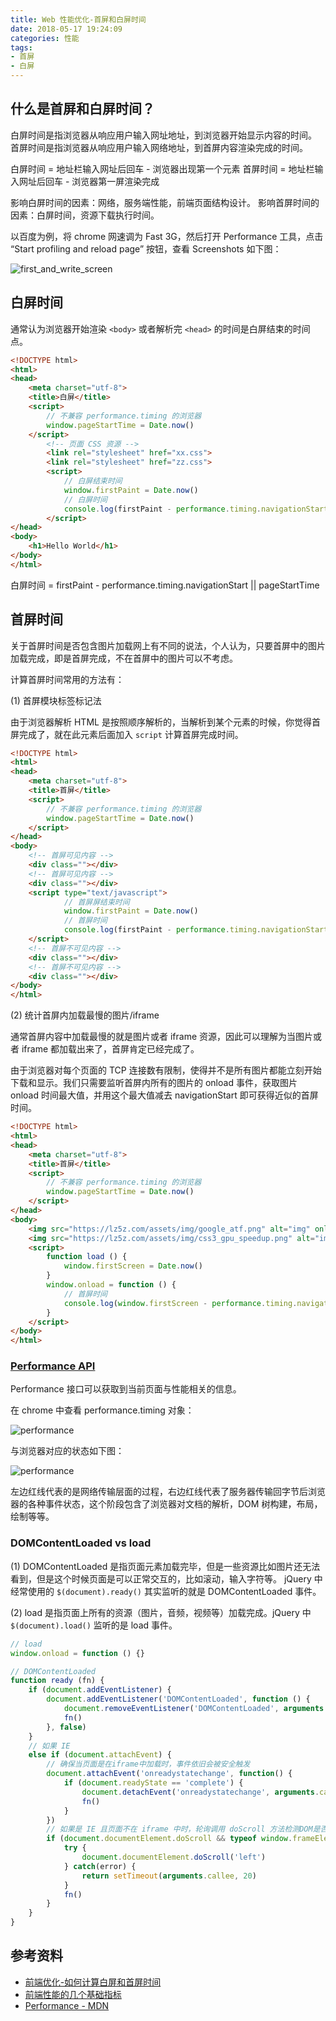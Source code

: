 ```yaml
---
title: Web 性能优化-首屏和白屏时间
date: 2018-05-17 19:24:09
categories: 性能
tags: 
- 首屏
- 白屏
---
```


## 什么是首屏和白屏时间？

白屏时间是指浏览器从响应用户输入网址地址，到浏览器开始显示内容的时间。
首屏时间是指浏览器从响应用户输入网络地址，到首屏内容渲染完成的时间。

白屏时间 = 地址栏输入网址后回车 - 浏览器出现第一个元素
首屏时间 = 地址栏输入网址后回车 - 浏览器第一屏渲染完成

影响白屏时间的因素：网络，服务端性能，前端页面结构设计。
影响首屏时间的因素：白屏时间，资源下载执行时间。

以百度为例，将 chrome 网速调为 Fast 3G，然后打开 Performance 工具，点击 “Start profiling and reload page” 按钮，查看 Screenshots 如下图：

<!--more-->

<img src="/assets/img/first_and_write_screen.png" alt="first_and_write_screen">

## 白屏时间

通常认为浏览器开始渲染 `<body>` 或者解析完 `<head>` 的时间是白屏结束的时间点。

```html
<!DOCTYPE html>
<html>
<head>
    <meta charset="utf-8">
    <title>白屏</title>
    <script>
        // 不兼容 performance.timing 的浏览器
        window.pageStartTime = Date.now()
    </script>
        <!-- 页面 CSS 资源 -->
        <link rel="stylesheet" href="xx.css">
        <link rel="stylesheet" href="zz.css">
        <script>
            // 白屏结束时间
            window.firstPaint = Date.now()
            // 白屏时间
            console.log(firstPaint - performance.timing.navigationStart)
        </script>
</head>
<body>
    <h1>Hello World</h1>
</body>
</html>
```

白屏时间 = firstPaint - performance.timing.navigationStart || pageStartTime


## 首屏时间

关于首屏时间是否包含图片加载网上有不同的说法，个人认为，只要首屏中的图片加载完成，即是首屏完成，不在首屏中的图片可以不考虑。

计算首屏时间常用的方法有：

(1) 首屏模块标签标记法

由于浏览器解析 HTML 是按照顺序解析的，当解析到某个元素的时候，你觉得首屏完成了，就在此元素后面加入 `script` 计算首屏完成时间。

```html
<!DOCTYPE html>
<html>
<head>
    <meta charset="utf-8">
    <title>首屏</title>
    <script>
        // 不兼容 performance.timing 的浏览器
        window.pageStartTime = Date.now()
    </script>
</head>
<body>
    <!-- 首屏可见内容 -->
    <div class=""></div>
    <!-- 首屏可见内容 -->
    <div class=""></div>
    <script type="text/javascript">
            // 首屏屏结束时间
            window.firstPaint = Date.now()
            // 首屏时间
            console.log(firstPaint - performance.timing.navigationStart)
    </script>
    <!-- 首屏不可见内容 -->
    <div class=""></div>
    <!-- 首屏不可见内容 -->
    <div class=""></div>
</body>
</html>
```

(2) 统计首屏内加载最慢的图片/iframe

通常首屏内容中加载最慢的就是图片或者 iframe 资源，因此可以理解为当图片或者 iframe 都加载出来了，首屏肯定已经完成了。

由于浏览器对每个页面的 TCP 连接数有限制，使得并不是所有图片都能立刻开始下载和显示。我们只需要监听首屏内所有的图片的 onload 事件，获取图片 onload 时间最大值，并用这个最大值减去 navigationStart 即可获得近似的首屏时间。

```html
<!DOCTYPE html>
<html>
<head>
    <meta charset="utf-8">
    <title>首屏</title>
    <script>
        // 不兼容 performance.timing 的浏览器
        window.pageStartTime = Date.now()
    </script>
</head>
<body>
    <img src="https://lz5z.com/assets/img/google_atf.png" alt="img" onload="load()">
    <img src="https://lz5z.com/assets/img/css3_gpu_speedup.png" alt="img" onload="load()">
    <script>
        function load () {
            window.firstScreen = Date.now()
        }
        window.onload = function () {
            // 首屏时间
            console.log(window.firstScreen - performance.timing.navigationStart)
        }
    </script>
</body>
</html>
```

### [Performance API](https://developer.mozilla.org/zh-CN/docs/Web/API/Performance)

Performance 接口可以获取到当前页面与性能相关的信息。

在 chrome 中查看 performance.timing 对象：

<img src="/assets/img/performance-timing.png" alt="performance">

与浏览器对应的状态如下图：

<img src="/assets/img/performance.png" alt="performance">

左边红线代表的是网络传输层面的过程，右边红线代表了服务器传输回字节后浏览器的各种事件状态，这个阶段包含了浏览器对文档的解析，DOM 树构建，布局，绘制等等。

### DOMContentLoaded vs load

(1) DOMContentLoaded 是指页面元素加载完毕，但是一些资源比如图片还无法看到，但是这个时候页面是可以正常交互的，比如滚动，输入字符等。 jQuery 中经常使用的 `$(document).ready()` 其实监听的就是 DOMContentLoaded 事件。

(2) load 是指页面上所有的资源（图片，音频，视频等）加载完成。jQuery 中 `$(document).load()` 监听的是 load 事件。

```javascript
// load
window.onload = function () {}

// DOMContentLoaded
function ready (fn) {
    if (document.addEventListener) {
        document.addEventListener('DOMContentLoaded', function () {
            document.removeEventListener('DOMContentLoaded', arguments.callee, false)
            fn()
        }, false)
    } 
    // 如果 IE
    else if (document.attachEvent) {
        // 确保当页面是在iframe中加载时，事件依旧会被安全触发
        document.attachEvent('onreadystatechange', function() {
            if (document.readyState == 'complete') {
                document.detachEvent('onreadystatechange', arguments.callee)
                fn()
            }
        })
        // 如果是 IE 且页面不在 iframe 中时，轮询调用 doScroll 方法检测DOM是否加载完毕
        if (document.documentElement.doScroll && typeof window.frameElement === 'undefined') {
            try {
                document.documentElement.doScroll('left')
            } catch(error) {
                return setTimeout(arguments.callee, 20)
            }
            fn()
        }
    }
}
```


## 参考资料

- [前端优化-如何计算白屏和首屏时间](http://www.cnblogs.com/longm/p/7382163.html)
- [前端性能的几个基础指标](https://segmentfault.com/a/1190000005784687)
- [Performance - MDN](https://developer.mozilla.org/zh-CN/docs/Web/API/Performance)